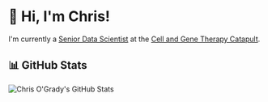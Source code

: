 # 👋 Hi, I'm Chris!

I'm currently a [Senior Data Scientist](https://www.linkedin.com/in/christopher-ogrady/) at the [Cell and Gene Therapy Catapult](https://ct.catapult.org.uk/). 


## 📊 GitHub Stats

![Chris O'Grady's GitHub Stats](https://github-readme-stats.vercel.app/api?username=chrisogrady&show_icons=true&hide_title=true&count_private=true&hide=prs&theme=radical)



